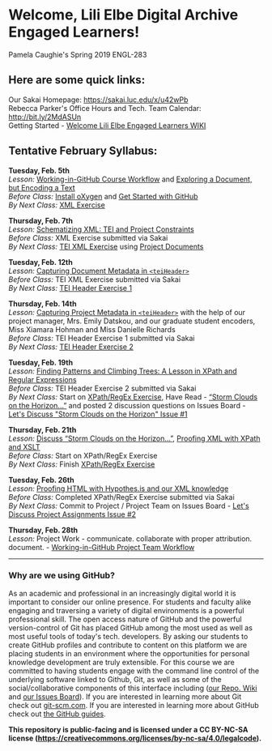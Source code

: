 # Welcome, Lili Elbe Digital Archive Engaged Learners!  
Pamela Caughie's Spring 2019 ENGL-283  

## Here are some quick links:
Our Sakai Homepage: https://sakai.luc.edu/x/u42wPb   
Rebecca Parker's Office Hours and Tech. Team Calendar: http://bit.ly/2MdASUn   
Getting Started - [Welcome Lili Elbe Engaged Learners WIKI](https://github.com/RJP43/LiliElbe_EngagedLearners/wiki/Welcome-Lili-Elbe-Engaged-Learners!)   
  
## Tentative February Syllabus:  

**Tuesday, Feb. 5th**     
*Lesson:* [Working-in-GitHub Course Workflow](https://github.com/RJP43/LiliElbe_EngagedLearners/wiki/Working-in-GitHub#course-workflow) and [Exploring a Document, but Encoding a Text](https://github.com/RJP43/LiliElbe_EngagedLearners/wiki/Exploring-a-Document,-but-Encoding-a-Text)        
*Before Class:* [Install oXygen]() and [Get Started with GitHub](https://github.com/RJP43/LiliElbe_EngagedLearners/wiki/Welcome-Lili-Elbe-Engaged-Learners!#getting-started-with-github)    
*By Next Class:* [XML Exercise]()  
  
**Thursday, Feb. 7th**  
*Lesson:* [Schematizing XML: TEI and Project Constraints](https://github.com/RJP43/LiliElbe_EngagedLearners/wiki/Schematizing-XML:-TEI-and-Project-Constraints)  
*Before Class:* XML Exercise submitted via Sakai   
*By Next Class:* [TEI XML Exercise]() using [Project Documents]()  
  
**Tuesday, Feb. 12th**  
*Lesson:* [Capturing Document Metadata in `<teiHeader>`](https://github.com/RJP43/LiliElbe_EngagedLearners/wiki/Capturing-Document-Metadata)   
*Before Class:* TEI XML Exercise submitted via Sakai      
*By Next Class:* [TEI Header Exercise 1]()   
  
**Thursday, Feb. 14th**  
*Lesson:* [Capturing Project Metadata in `<teiHeader>`](https://github.com/RJP43/LiliElbe_EngagedLearners/wiki/Capturing-Project-Metadata) with the help of our project manager, Mrs. Emily Datskou, and our graduate student encoders, Miss Xiamara Hohman and Miss Danielle Richards    
*Before Class:* TEI Header Exercise 1 submitted via Sakai     
*By Next Class:* [TEI Header Exercise 2]()   
  
**Tuesday, Feb. 19th**  
*Lesson:*  [Finding Patterns and Climbing Trees: A Lesson in XPath and Regular Expressions]()  
*Before Class:* TEI Header Exercise 2 submitted via Sakai      
*By Next Class:* Start on [XPath/RegEx Exercise](), Have Read - [“Storm Clouds on the Horizon...”](https://doi.org/10.1080/24692921.2018.1505819) and posted 2 discussion questions on Issues Board - [Let's Discuss "Storm Clouds on the Horizon" Issue #1](https://github.com/RJP43/LiliElbe_EngagedLearners/issues/1)    
   
**Thursday, Feb. 21th**  
*Lesson:* [Discuss “Storm Clouds on the Horizon...”](https://github.com/RJP43/LiliElbe_EngagedLearners/issues/1), [Proofing XML with XPath and XSLT](https://github.com/RJP43/LiliElbe_EngagedLearners/wiki/Proofing-XML-with-XPath-and-XSLT)  
*Before Class:* Start on XPath/RegEx Exercise   
*By Next Class:* Finish [XPath/RegEx Exercise]()  
  
**Tuesday, Feb. 26th**  
*Lesson:* [Proofing HTML with Hypothes.is and our XML knowledge]()      
*Before Class:* Completed XPath/RegEx Exercise submitted via Sakai     
*By Next Class:* Commit to Project / Project Team on Issues Board - [Let's Discuss Project Assignments Issue #2](https://github.com/RJP43/LiliElbe_EngagedLearners/issues/2)  

**Thursday, Feb. 28th**  
*Lesson:* Project Work - communicate. collaborate with proper attribution. document. - [Working-in-GitHub Project Team Workflow](https://github.com/RJP43/LiliElbe_EngagedLearners/wiki/Working-in-GitHub#project-team-workflow)    
  
***  
  
### Why are we using GitHub?  
As an academic and professional in an increasingly digital world it is important to consider our online presence. For students and faculty alike engaging and traversing a variety of digital environments is a powerful professional skill. The open access nature of GitHub and the powerful version-control of Git has placed GitHub among the most used as well as most useful tools of today's tech. developers. By asking our students to create GitHub profiles and contribute to content on this platform we are placing students in an environment where the opportunities for personal knowledge development are truly extensible. For this course we are committed to having students engage with the command line control of the underlying software linked to Github, Git, as well as some of the social/collaborative components of this interface including ([our Repo. Wiki](https://github.com/RJP43/LiliElbe_EngagedLearners/wiki) and [our Issues Board](https://github.com/RJP43/LiliElbe_EngagedLearners/issues)). If you are interested in learning more about Git check out [git-scm.com](https://git-scm.com/). If you are interested in learning more about GitHub check out [the GitHub guides](https://guides.github.com/).  
 
 **This repository is public-facing and is licensed under a CC BY-NC-SA license (https://creativecommons.org/licenses/by-nc-sa/4.0/legalcode).**
  
